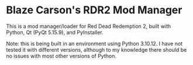 # Blaze Carson's RDR2 Mod Manager

This is a mod manager/loader for Red Dead Redemption 2, built with Python, Qt (PyQt 5.15.9), and PyInstaller.

Note: this is being built in an environment using Python 3.10.12. I have not tested it with different versions, although to my knowledge there should be no issues with most other versions of Python.
